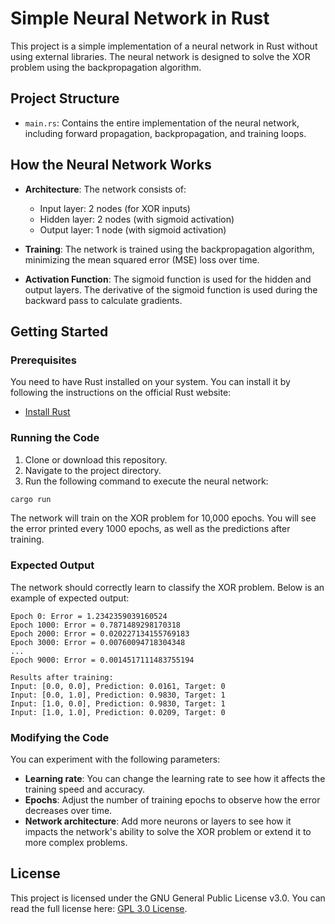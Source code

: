 # Simple Neural Network in Rust

This project is a simple implementation of a neural network in Rust without using external libraries. The neural network is designed to solve the XOR problem using the backpropagation algorithm.

## Project Structure

- `main.rs`: Contains the entire implementation of the neural network, including forward propagation, backpropagation, and training loops.

## How the Neural Network Works

- **Architecture**: The network consists of:
  - Input layer: 2 nodes (for XOR inputs)
  - Hidden layer: 2 nodes (with sigmoid activation)
  - Output layer: 1 node (with sigmoid activation)

- **Training**: The network is trained using the backpropagation algorithm, minimizing the mean squared error (MSE) loss over time.

- **Activation Function**: The sigmoid function is used for the hidden and output layers. The derivative of the sigmoid function is used during the backward pass to calculate gradients.

## Getting Started

### Prerequisites

You need to have Rust installed on your system. You can install it by following the instructions on the official Rust website:

- [Install Rust](https://www.rust-lang.org/tools/install)

### Running the Code

1. Clone or download this repository.
2. Navigate to the project directory.
3. Run the following command to execute the neural network:

```bash
cargo run
```

The network will train on the XOR problem for 10,000 epochs. You will see the error printed every 1000 epochs, as well as the predictions after training.

### Expected Output

The network should correctly learn to classify the XOR problem. Below is an example of expected output:

```
Epoch 0: Error = 1.2342359039160524
Epoch 1000: Error = 0.7871489298170318
Epoch 2000: Error = 0.020227134155769183
Epoch 3000: Error = 0.00760094718304348
...
Epoch 9000: Error = 0.0014517111483755194

Results after training:
Input: [0.0, 0.0], Prediction: 0.0161, Target: 0
Input: [0.0, 1.0], Prediction: 0.9830, Target: 1
Input: [1.0, 0.0], Prediction: 0.9830, Target: 1
Input: [1.0, 1.0], Prediction: 0.0209, Target: 0
```

### Modifying the Code

You can experiment with the following parameters:
- **Learning rate**: You can change the learning rate to see how it affects the training speed and accuracy.
- **Epochs**: Adjust the number of training epochs to observe how the error decreases over time.
- **Network architecture**: Add more neurons or layers to see how it impacts the network's ability to solve the XOR problem or extend it to more complex problems.

## License

This project is licensed under the GNU General Public License v3.0. You can read the full license here: [GPL 3.0 License](https://www.gnu.org/licenses/gpl-3.0.en.html).
